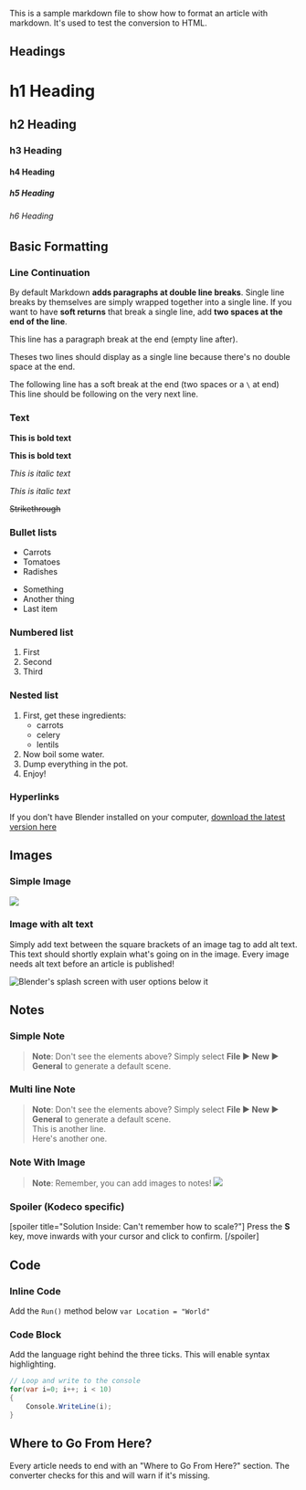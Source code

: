 This is a sample markdown file to show how to format an article with markdown. It's used to test the conversion to HTML. 

## Headings

# h1 Heading
## h2 Heading
### h3 Heading
#### h4 Heading
##### h5 Heading
###### h6 Heading

## Basic Formatting

### Line Continuation

By default Markdown **adds paragraphs at double line breaks**. Single line breaks by themselves are simply wrapped together into a single line. If you want to have **soft returns** that break a single line, add **two spaces at the end of the line**.

This line has a paragraph break at the end (empty line after).

Theses two lines should display as a single
line because there's no double space at the end.

The following line has a soft break at the end (two spaces or a `\` at end)  
This line should be following on the very next line.

### Text

**This is bold text**

__This is bold text__

*This is italic text*

_This is italic text_

~~Strikethrough~~

### Bullet lists

* Carrots
* Tomatoes
* Radishes

- Something
- Another thing
- Last item

### Numbered list

1. First
2. Second
3. Third

### Nested list

1. First, get these ingredients:
      * carrots
      * celery
      * lentils
2. Now boil some water.
3. Dump everything in the pot.
4. Enjoy!

### Hyperlinks

 If you don't have Blender installed on your computer, [download the latest version here](http://www.blender.org/download/get-blender/)

## Images

### Simple Image

![](images/Test.png)

### Image with alt text

Simply add text between the square brackets of an image tag to add alt text. This text should shortly explain what's going on in the image. Every image needs alt text before an article is published!

![Blender's splash screen with user options below it](images/Test.png)

## Notes

### Simple Note

>**Note**: Don't see the elements above? Simply select **File ► New ► General** to generate a default scene.

### Multi line Note

>**Note**: Don't see the elements above? Simply select **File ► New ► General** to generate a default scene.  
>This is another line.  
>Here's another one.

### Note With Image

>**Note**: Remember, you can add images to notes! 
>![](images/Test.png)

### Spoiler (Kodeco specific)

[spoiler title="Solution Inside: Can't remember how to scale?"]
Press the **S** key, move inwards with your cursor and click to confirm.
[/spoiler]

## Code

### Inline Code

Add the `Run()` method below `var Location = "World"`

### Code Block

Add the language right behind the three ticks. This will enable syntax highlighting.

```csharp
// Loop and write to the console
for(var i=0; i++; i < 10)
{
    Console.WriteLine(i);
}
```

## Where to Go From Here?

Every article needs to end with an "Where to Go From Here?" section. The converter checks for this and will warn if it's missing.